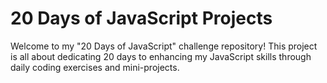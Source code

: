 # 20 Days of JavaScript Projects
Welcome to my "20 Days of JavaScript" challenge repository!
This project is all about dedicating 20 days to enhancing my JavaScript skills through daily coding exercises and mini-projects.

